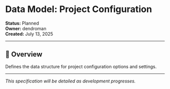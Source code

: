 # Data Model: Project Configuration

**Status:** Planned  
**Owner:** dendroman  
**Created:** July 13, 2025  

---

## 🎯 Overview

Defines the data structure for project configuration options and settings.

---

*This specification will be detailed as development progresses.*
